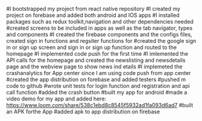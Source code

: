 #I bootstrapped my project from react native repository
#I created my project on forebase and added both android and IOS apps
#I installed packages such as redux toolkit,navigation and other dependencies needed
#created screens to be included in apps as well as the tab navigator, types and components
#I created the firebase components and the configs files, created sign in functions and regsiter functions for
#created the google sign in or sign up screen and sign in or sign up function and routed to the homepage
#I implemented code push for the first time
#I imlemented the API calls for the homepage and created the newslisting and newsdetails page and the webview page to show news ind etails
#I implemeted the crashanalytics for App center since I am using code push from app center
#created the app distribution on forebase and added testers
#pushed m code to github
#wrote unit tests for login function and registration and api call function
#added the crash button
#built my app for android
#made a video demo for my app and added here: https://www.loom.com/share/538c1ebd8c8545f5932ad1fa093d6ad7
#built an APK forthe App
#added apk to app distribution on firebase
